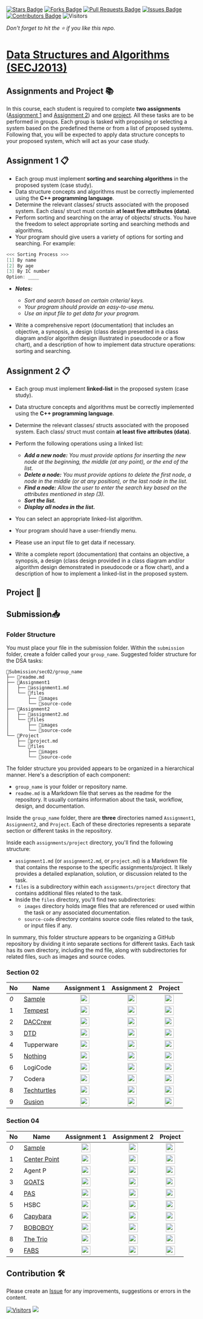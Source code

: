 [![Stars Badge](https://img.shields.io/github/stars/jjn7702/SECJ2013-DSA)](https://github.com/jjn7702/SECJ2013-DSA/stargazers)
[![Forks Badge](https://img.shields.io/github/forks/jjn7702/SECJ2013-DSA)](https://github.com/jjn7702/SECJ2013-DSA/network/members)
[![Pull Requests Badge](https://img.shields.io/github/issues-pr/jjn7702/SECJ2013-DSA)](https://github.com/jjn7702/SECJ2013-DSA/pulls)
[![Issues Badge](https://img.shields.io/github/issues/jjn7702/SECJ2013-DSA)](https://github.com/jjn7702/SECJ2013-DSA/issues)
[![Contributors Badge](https://img.shields.io/github/contributors/jjn7702/SECJ2013-DSA?color=2b9348)](https://github.com/jjn7702/SECJ2013-DSA/graphs/contributors)
![Visitors](https://api.visitorbadge.io/api/visitors?path=https%3A%2F%2Fgithub.com%2Fjjn7702%2FSECJ2013-DSA&labelColor=%23d9e3f0&countColor=%23697689&style=flat)

_Don't forget to hit the :star: if you like this repo._

# [Data Structures and Algorithms (SECJ2013)](/.)

## Assignments and Project 📚 

In this course, each student is required to complete **two assignments** ([Assignment 1](#assignment-1) and [Assignment 2](#assignment-2)) and one [project](#project). All these tasks are to be performed in groups. Each group is tasked with proposing or selecting a system based on the predefined theme or from a list of proposed systems. Following that, you will be expected to apply data structure concepts to your proposed system, which will act as your case study.

<a id="assignment-1"></a>
## Assignment 1 📋

- Each group must implement **sorting and searching algorithms** in the proposed system (case study).
- Data structure concepts and algorithms must be correctly implemented using the **C++ programming language**.
- Determine the relevant classes/ structs associated with the proposed system. Each class/ struct must contain **at least five attributes (data)**.
- Perform sorting and searching on the array of objects/ structs. You have the freedom to select appropriate sorting and searching methods and algorithms.
- Your program should give users a variety of options for sorting and searching. For example:
```cpp
<<< Sorting Process >>>
[1] By name
[2] By age
[3] By IC number
Option: ____
```
- **_Notes:_**
    - _Sort and search based on certain criteria/ keys._
    - _Your program should provide an easy-to-use menu._
    - _Use an input file to get data for your program._ 

- Write a comprehensive report (documentation) that includes an objective, a synopsis, a design (class design presented in a class diagram and/or algorithm design illustrated in pseudocode or a flow chart), and a description of how to implement data structure operations: sorting and searching.

<a id="assignment-2"></a>
## Assignment 2 📋
- Each group must implement **linked-list** in the proposed system (case study).
- Data structure concepts and algorithms must be correctly implemented using the **C++ programming language**.
- Determine the relevant classes/ structs associated with the proposed system. Each class/ struct must contain **at least five attributes (data)**.
- Perform the following operations using a linked list:
    - _**Add a new node:** You must provide options for inserting the new node at the beginning, the middle (at any point), or the end of the list._
    - _**Delete a node:** You must provide options to delete the first node, a node in the middle (or at any position), or the last node in the list._
    - _**Find a node:** Allow the user to enter the search key based on the attributes mentioned in step (3)._
    - _**Sort the list.**_
    - _**Display all nodes in the list.**_

- You can select an appropriate linked-list algorithm.
- Your program should have a user-friendly menu.
- Please use an input file to get data if necessary.
- Write a complete report (documentation) that contains an objective, a synopsis, a design (class design provided in a class diagram and/or algorithm design demonstrated in pseudocode or a flow chart), and a description of how to implement a linked-list in the proposed system.

<a id="project"></a>
## Project 📌

## Submission📥

### Folder Structure
You must place your file in the submission folder. Within the `submission` folder, create a folder called your  `group_name`. Suggested folder structure for the DSA tasks:

```
📁Submission/sec02/group_name
├── 📄readme.md
├── 📁Assignment1
│   ├── 📄assignment1.md
│   └── 📁files
│       ├── 📁images
│       └── 📁source-code
├── 📁Assignment2
│   ├── 📄assignment2.md
│   └── 📁files
│       ├── 📁images
│       └── 📁source-code
└── 📁Project
    ├── 📄project.md
    └── 📁files
        ├── 📁images
        └── 📁source-code
```
The folder structure you provided appears to be organized in a hierarchical manner. Here's a description of each component:

- `group_name` is your folder or repository name.
- `readme.md` is a Markdown file that serves as the readme for the repository. It usually contains information about the task, workflow, design, and documentation.

Inside the `group_name` folder, there are **three** directories named `Assignment1`, `Assignment2`, and `Project`. Each of these directories represents a separate section or different tasks in the repository.

Inside each `assignments/project` directory, you'll find the following structure:

- `assignment1.md` (or `assignment2.md`, or `project.md`) is a Markdown file that contains the response to the specific assignments/project. It likely provides a detailed explanation, solution, or discussion related to the task.
- `files` is a subdirectory within each `assignments/project` directory that contains additional files related to the task.
- Inside the `files` directory, you'll find two subdirectories:
  - `images` directory holds image files that are referenced or used within the task or any associated documentation.
  - `source-code` directory contains source code files related to the task, or input files if any.

In summary, this folder structure appears to be organizing a GitHub repository by dividing it into separate sections for different tasks. Each task has its own directory, including the md file, along with subdirectories for related files, such as images and source codes.

### Section 02

| No | Name | Assignment 1 | Assignment 2 | Project |
| --- | --- | :---: | :---: | :---: |
| _0_ |[Sample](../Submission/sec04/sample/ass1/readme.md) | <a href="../Submission/sec04/sample/ass1/readme.md" ><img src="../images/clipboard.png" width="24px" height="24px" ></a> | <a href="Sample" ><img src="../images/inventory.png" width="24px" height="24px" ></a> | <a href="Sample" ><img src="../images/project-management.png" width="24px" height="24px" ></a> |
| 1 | [Tempest](https://github.com/jjn7702/SECJ2013-DSA/tree/main/Submission/sec02/Tempest) | <a href="./sec02/Tempest/assignment1/assignment1.md" ><img src="../images/clipboard.png" width="24px" height="24px" ></a> | <a href="https://github.com/jjn7702/SECJ2013-DSA/blob/main/Submission/sec02/Tempest/assignment2/assignment2.md" ><img src="../images/inventory.png" width="24px" height="24px" ></a> | <a href="Tempest" ><img src="../images/project-management.png" width="24px" height="24px" ></a> |
| 2 | [DACCrew](../Submission/sec02/DACCrew/readme.md) | <a href="sec02/DACCrew/Assignment1/assignment1.md" ><img src="../images/clipboard.png" width="24px" height="24px" ></a> | <a href="DACCrew" ><img src="../images/inventory.png" width="24px" height="24px" ></a> | <a href="DACCrew" ><img src="../images/project-management.png" width="24px" height="24px" ></a> |
| 3 | [DTD](../Submission/sec02/DTD/readme.md) | <a href="../Submission/sec02/DTD/Assignment1" ><img src="../images/clipboard.png" width="24px" height="24px" ></a> | <a href="DTD" ><img src="../images/inventory.png" width="24px" height="24px" ></a> | <a href="DTD" ><img src="../images/project-management.png" width="24px" height="24px" ></a> |
| 4 | Tupperware | <a href="Tupperware" ><img src="../images/clipboard.png" width="24px" height="24px" ></a> | <a href="Tupperware" ><img src="../images/inventory.png" width="24px" height="24px" ></a> | <a href="Tupperware" ><img src="../images/project-management.png" width="24px" height="24px" ></a> |
| 5 | [Nothing](https://github.com/jjn7702/SECJ2013-DSA/blob/main/Submission/sec02/Nothing/readme.md) | <a href="https://github.com/jjn7702/SECJ2013-DSA/blob/main/Submission/sec02/Nothing/Assignment1/readme.md" ><img src="../images/clipboard.png" width="24px" height="24px" ></a> | <a href="Nothing" ><img src="../images/inventory.png" width="24px" height="24px" ></a> | <a href="Nothing" ><img src="../images/project-management.png" width="24px" height="24px" ></a> |
| 6 | LogiCode | <a href="https://github.com/jjn7702/SECJ2013-DSA/tree/main/Submission/sec02/LogiCode" ><img src="../images/clipboard.png" width="24px" height="24px" ></a> | <a href="LogiCode" ><img src="../images/inventory.png" width="24px" height="24px" ></a> | <a href="LogiCode" ><img src="../images/project-management.png" width="24px" height="24px" ></a> |
| 7 | Codera | <a href="Codera" ><img src="../images/clipboard.png" width="24px" height="24px" ></a> | <a href="Codera" ><img src="../images/inventory.png" width="24px" height="24px" ></a> | <a href="Codera" ><img src="../images/project-management.png" width="24px" height="24px" ></a> |
| 8 | [Techturtles](../Submission/sec02/Techturtles/readme.md) | <a href="sec02/Techturtles/Assignment 1/readme.md" ><img src="../images/clipboard.png" width="24px" height="24px" ></a> |  <a href="sec02/Techturtles/Assignment2/readme.md" ><img src="../images/inventory.png" width="24px" height="24px" ></a> | <a href="sec02/Techturtles/Project/readme.md" ><img src="../images/project-management.png" width="24px" height="24px" ></a> |
| 9 | [Gusion](https://github.com/jjn7702/SECJ2013-DSA/tree/main/Submission/sec02/Gusion) | <a href="https://github.com/jjn7702/SECJ2013-DSA/blob/main/Submission/sec02/Gusion/Assignment%201/Assignment%201.md" ><img src="../images/clipboard.png" width="24px" height="24px" ></a> | <a href="https://github.com/jjn7702/SECJ2013-DSA/blob/main/Submission/sec02/Gusion/Assignment%202/Assignment%202.md" ><img src="../images/inventory.png" width="24px" height="24px" ></a> | <a href="https://github.com/jjn7702/SECJ2013-DSA/blob/main/Submission/sec02/Gusion/Project%20Dsa/Project%20Dsa.md" ><img src="../images/project-management.png" width="24px" height="24px" ></a> |

### Section 04

| No | Name | Assignment 1 | Assignment 2 | Project |
| --- | --- | :---: | :---: | :---: |
| _0_ |[Sample](../Submission/sec04/sample/ass1/readme.md) | <a href="../Submission/sec04/sample/ass1/readme.md" ><img src="../images/clipboard.png" width="24px" height="24px" ></a> | <a href="Sample" ><img src="../images/inventory.png" width="24px" height="24px" ></a> | <a href="Sample" ><img src="../images/project-management.png" width="24px" height="24px" ></a> |
| 1 | [Center Point](../Submission/sec04/center%20point/readme.md) | <a href="../Submission/sec04/center%20point/Assignment%201" ><img src="../images/clipboard.png" width="24px" height="24px" ></a> | <a href="Center Point" ><img src="../images/inventory.png" width="24px" height="24px" ></a> | <a href="Center Point" ><img src="../images/project-management.png" width="24px" height="24px" ></a> |
| 2 | Agent P | <a href="Agent P" ><img src="../images/clipboard.png" width="24px" height="24px" ></a> | <a href="Agent P" ><img src="../images/inventory.png" width="24px" height="24px" ></a> | <a href="Agent P" ><img src="../images/project-management.png" width="24px" height="24px" ></a> |
| 3 | [GOATS](https://github.com/jjn7702/SECJ2013-DSA/tree/main/Submission/sec04/GOATS/readme.md) | <a href="https://github.com/jjn7702/SECJ2013-DSA/tree/main/Submission/sec04/GOATS/Assignment1/" ><img src="../images/clipboard.png" width="24px" height="24px" ></a> | <a href="https://github.com/jjn7702/SECJ2013-DSA/tree/main/Submission/sec04/GOATS/Assignment2/" ><img src="../images/inventory.png" width="24px" height="24px" ></a> | <a href="GOATS" ><img src="../images/project-management.png" width="24px" height="24px" ></a> |
| 4 | [PAS](https://github.com/jjn7702/SECJ2013-DSA/tree/main/Submission/sec04/PAS) | <a href="https://github.com/jjn7702/SECJ2013-DSA/tree/main/Submission/sec04/PAS/Assignment1" ><img src="../images/clipboard.png" width="24px" height="24px" ></a> | <a href="PAS" ><img src="../images/inventory.png" width="24px" height="24px" ></a> | <a href="PAS" ><img src="../images/project-management.png" width="24px" height="24px" ></a> |
| 5 | HSBC | <a href="HSBC" ><img src="../images/clipboard.png" width="24px" height="24px" ></a> | <a href="HSBC" ><img src="../images/inventory.png" width="24px" height="24px" ></a> | <a href="HSBC" ><img src="../images/project-management.png" width="24px" height="24px" ></a> |
| 6 | [Capybara](https://github.com/jjn7702/SECJ2013-DSA/tree/main/Submission/sec04/capybara/Assignment%201/readme.md) | <a href="https://github.com/jjn7702/SECJ2013-DSA/tree/main/Submission/sec04/capybara/Assignment%201/" ><img src="../images/clipboard.png" width="24px" height="24px" ></a> | <a href="https://github.com/jjn7702/SECJ2013-DSA/tree/main/Submission/sec04/capybara/Assignment%202/" ><img src="../images/inventory.png" width="24px" height="24px" ></a> | <a href="https://github.com/jjn7702/SECJ2013-DSA/tree/main/Submission/sec04/capybara/Project/" ><img src="../images/project-management.png" width="24px" height="24px" ></a> |
| 7 | [BOBOBOY](https://github.com/jjn7702/SECJ2013-DSA/blob/main/Submission/sec04/Boboboy/readme.md) | <a href="https://github.com/jjn7702/SECJ2013-DSA/blob/main/Submission/sec04/Boboboy/Assignment%201/readme.md" ><img src="../images/clipboard.png" width="24px" height="24px" ></a> | <a href="group1" ><img src="../images/inventory.png" width="24px" height="24px" ></a> | <a href="group1" ><img src="../images/project-management.png" width="24px" height="24px" ></a> |
| 8 | [The Trio](https://github.com/jjn7702/SECJ2013-DSA/blob/main/Submission/sec04/The%20Trio/readme.md) | <a href="The Trio" ><img src="../images/clipboard.png" width="24px" height="24px" ></a> | <a href="group1" ><img src="../images/inventory.png" width="24px" height="24px" ></a> | <a href="group1" ><img src="../images/project-management.png" width="24px" height="24px" ></a> |
| 9 | [FABS](../Submission/sec04/FABS/readme.md) | <a href="../Submission/sec04/FABS/Ass1" ><img src="../images/clipboard.png" width="24px" height="24px" ></a> | <a href="../Submission/sec04/FABS/Ass2" ><img src="../images/inventory.png" width="24px" height="24px" ></a> | <a href="../Submission/sec04/FABS/Project" ><img src="../images/project-management.png" width="24px" height="24px" ></a> |

## Contribution 🛠️
Please create an [Issue](https://github.com/jjn7702/SECJ2013-DSA/issues) for any improvements, suggestions or errors in the content.

[![Visitors](https://api.visitorbadge.io/api/visitors?path=https%3A%2F%2Fgithub.com%2Fjjn7702&labelColor=%23697689&countColor=%23555555&style=plastic)](https://visitorbadge.io/status?path=https%3A%2F%2Fgithub.com%2Fjjn7702)
![](https://hit.yhype.me/github/profile?user_id=81284918)

